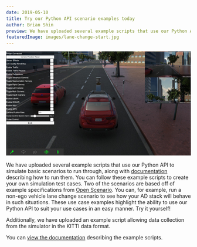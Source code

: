 ```yaml
---
date: 2019-05-10
title: Try our Python API scenario examples today
author: Brian Shin
preview: We have uploaded several example scripts that use our Python API to simulate basic scenarios to run through - try it yourself!
featuredImage: images/lane-change-start.jpg
---
```


![Lance changing](images/lane-change-start.jpg)

We have uploaded several example scripts that use our Python API to simulate basic scenarios to run through, along with [documentation](https://www.svlsimulator.com/docs/api-example-descriptions/) describing how to run them. You can follow these example scripts to create your own simulation test cases. Two of the scenarios are based off of example specifications from [Open Scenario](http://www.openscenario.org/download.html). You can, for example, run a non-ego vehicle lane change scenario to see how your AD stack will behave in such situations. These use case examples highlight the ability to use our Python API to suit your use cases in an easy manner. Try it yourself!

Additionally, we have uploaded an example script allowing data collection from the simulator in the KITTI data format.

You can [view the documentation](https://www.svlsimulator.com/docs/api-example-descriptions/) describing the example scripts.
